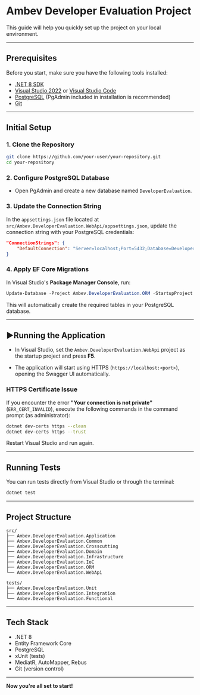 
# Ambev Developer Evaluation Project

This guide will help you quickly set up the project on your local environment.

---

## Prerequisites

Before you start, make sure you have the following tools installed:

- [.NET 8 SDK](https://dotnet.microsoft.com/download)
- [Visual Studio 2022](https://visualstudio.microsoft.com/downloads/) or [Visual Studio Code](https://code.visualstudio.com/)
- [PostgreSQL](https://www.postgresql.org/download/) (PgAdmin included in installation is recommended)
- [Git](https://git-scm.com/downloads)

---

## Initial Setup

### 1. Clone the Repository

```bash
git clone https://github.com/your-user/your-repository.git
cd your-repository
```

### 2. Configure PostgreSQL Database

- Open PgAdmin and create a new database named `DeveloperEvaluation`.

### 3. Update the Connection String

In the `appsettings.json` file located at `src/Ambev.DeveloperEvaluation.WebApi/appsettings.json`, update the connection string with your PostgreSQL credentials:

```json
"ConnectionStrings": {
    "DefaultConnection": "Server=localhost;Port=5432;Database=DeveloperEvaluation;User Id=postgres;Password=your_password;"
}
```

### 4. Apply EF Core Migrations

In Visual Studio's **Package Manager Console**, run:

```powershell
Update-Database -Project Ambev.DeveloperEvaluation.ORM -StartupProject Ambev.DeveloperEvaluation.WebApi
```

This will automatically create the required tables in your PostgreSQL database.

---

## ▶Running the Application

- In Visual Studio, set the `Ambev.DeveloperEvaluation.WebApi` project as the startup project and press **F5**.

- The application will start using HTTPS (`https://localhost:<port>`), opening the Swagger UI automatically.

### HTTPS Certificate Issue

If you encounter the error **"Your connection is not private"** (`ERR_CERT_INVALID`), execute the following commands in the command prompt (as administrator):

```bash
dotnet dev-certs https --clean
dotnet dev-certs https --trust
```

Restart Visual Studio and run again.

---

## Running Tests

You can run tests directly from Visual Studio or through the terminal:

```bash
dotnet test
```

---

## Project Structure

```
src/
├── Ambev.DeveloperEvaluation.Application
├── Ambev.DeveloperEvaluation.Common
├── Ambev.DeveloperEvaluation.Crosscutting
├── Ambev.DeveloperEvaluation.Domain
├── Ambev.DeveloperEvaluation.Infrastructure
├── Ambev.DeveloperEvaluation.IoC
├── Ambev.DeveloperEvaluation.ORM
└── Ambev.DeveloperEvaluation.WebApi

tests/
├── Ambev.DeveloperEvaluation.Unit
├── Ambev.DeveloperEvaluation.Integration
└── Ambev.DeveloperEvaluation.Functional
```

---

## Tech Stack

- .NET 8
- Entity Framework Core
- PostgreSQL
- xUnit (tests)
- MediatR, AutoMapper, Rebus
- Git (version control)

---

**Now you're all set to start!**

